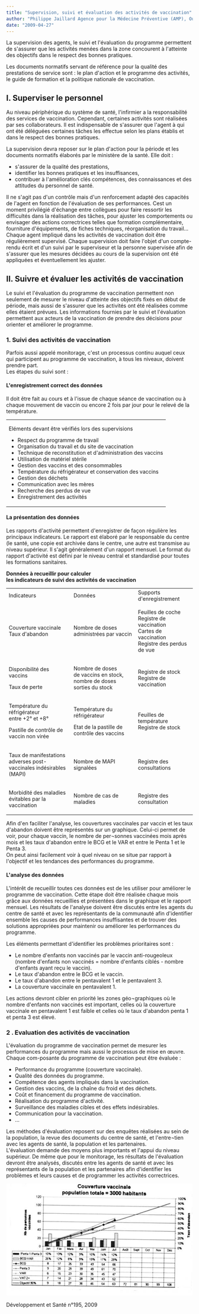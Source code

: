 ```yaml
---
title: "Supervision, suivi et évaluation des activités de vaccination"
author: "Philippe Jaillard Agence pour la Médecine Préventive (AMP), Ouagadougou, Burkina Faso"
date: "2009-04-27"
---
```


<div class="teaser"><p>La supervision des agents, le suivi et l'évaluation du programme permettent de s'assurer que les activités menées dans la zone concourent à l'atteinte des objectifs dans le respect des bonnes pratiques.</p>
<p>Les documents normatifs servant de référence pour la qualité des prestations de service sont : le plan d'action et le programme des activités, le guide de formation et la politique nationale de vaccination.</p></div>

## I. Superviser le personnel

Au niveau périphérique du système de santé, l'infirmier a la responsabilité des services de vaccination. Cependant, certaines activités sont réalisées par ses collaborateurs. Il est indispensable de s'assurer que l'agent à qui ont été déléguées certaines tâches les effectue selon les plans établis et dans le respect des bonnes pratiques.

La supervision devra reposer sur le plan d'action pour la période et les documents normatifs élaborés par le ministère de la santé. Elle doit :

- s'assurer de la qualité des prestations,
- identifier les bonnes pratiques et les insuffisances,
- contribuer à l'amélioration clés compétences, des connaissances et des attitudes du personnel de santé.

Il ne s'agit pas d'un contrôle mais d'un renforcement adapté des capacités de l'agent en fonction de l'évaluation de ses performances. Cest un moment privilégié d'échange entre collègues pour faire ressortir les difficultés dans la réalisation des tâches, pour ajuster les comportements ou envisager des actions correctrices telles que formation complémentaire, fourniture d'équipements, de fiches techniques, réorganisation du travail...  
Chaque agent impliqué dans les activités de vaccination doit être régulièrement supervisé. Chaque supervision doit faire l'objet d'un compte-rendu écrit et d'un suivi par le superviseur et la personne supervisée afin de s'assurer que les mesures décidées au cours de la supervision ont été appliquées et éventuellement les ajuster.

## II. Suivre et évaluer les activités de vaccination

Le suivi et l'évaluation du programme de vaccination permettent non seulement de mesurer le niveau d'atteinte des objectifs fixés en début de période, mais aussi de s'assurer que les activités ont été réalisées comme elles étaient prévues. Les informations fournies par le suivi et l'évaluation permettent aux acteurs de la vaccination de prendre des décisions pour orienter et améliorer le programme.

### 1. Suivi des activités de vaccination

Parfois aussi appelé monitorage, c'est un processus continu auquel ceux qui participent au programme de vaccination, à tous les niveaux, doivent prendre part.  
Les étapes du suivi sont :

#### L'enregistrement correct des données

Il doit être fait au cours et à l'issue de chaque séance de vaccination ou à chaque mouvement de vaccin ou encore 2 fois par jour pour le relevé de la température.

<table>

<tbody>

<tr>

<td>

Eléments devant être vérifiés lors des supervisions

<ul><li>Respect du programme de travail</li><li>Organisation du travail et du site de vaccination</li><li>Technique de reconstitution et d'administration des vaccins</li><li>Utilisation de matériel stérile</li><li>Gestion des vaccins et des consommables</li><li>Température du réfrigérateur et conservation des vaccins</li><li>Gestion des déchets</li><li>Communication avec les mères</li><li>Recherche des perdus de vue</li><li>Enregistrement des activités</li></ul></td>

</tr>

</tbody>

</table>

#### La présentation des données

Les rapports d'activité permettent d'enregistrer de façon régulière les principaux indicateurs. Le rapport est élaboré par le responsable du centre (le santé, une copie est archivée dans le centre, une autre est transmise au niveau supérieur. Il s'agit généralement d'un rapport mensuel. Le format du rapport d'activité est défini par le niveau central et standardisé pour toutes les formations sanitaires.

**Données à recueillir pour calculer  
les indicateurs de suivi des activités de vaccination**

<table>

<tbody>

<tr>

<td>Indicateurs</td>

<td>Données</td>

<td style="width: 141px;">Supports d'enregistrement</td>

</tr>

<tr>

<td>

Couverture vaccinale  
Taux d'abandon

</td>

<td>

Nombre de doses  
administrées par vaccin

</td>

<td style="width: 141px;">

Feuilles de coche  
Registre de vaccination  
Cartes de vaccination  
Registre des perdus de vue

</td>

</tr>

<tr>

<td>

Disponibilité des vaccins

Taux de perte

</td>

<td>

Nombre de doses  
de vaccins en stock, nombre de doses sorties du stock 

</td>

<td style="width: 141px;">

Registre de stock  
Registre de vaccination

</td>

</tr>

<tr>

<td>

Température du réfrigérateur  
entre +2° et +8°

Pastille de contrôle de vaccin non virée

</td>

<td>

Température du réfrigérateur

Etat de la pastille de contrôle des vaccins

</td>

<td style="width: 141px;">

Feuilles de température  
Registre de stock

</td>

</tr>

<tr>

<td>

Taux de manifestations  
adverses post-vaccinales indésirables (MAPI)

</td>

<td>Nombre de MAPI signalées</td>

<td style="width: 141px;">Registre des consultations</td>

</tr>

<tr>

<td>

Morbidité des maladies évitables par la vaccination

</td>

<td>Nombre de cas de maladies</td>

<td style="width: 141px;">Registre des consultation</td>

</tr>

</tbody>

</table>

Afin d'en faciliter l'analyse, les couvertures vaccinales par vaccin et les taux d'abandon doivent être représentés sur un graphique. Celui-ci permet de voir, pour chaque vaccin, le nombre de per¬sonnes vaccinées mois après mois et les taux d'abandon entre le BCG et le VAR et entre le Penta 1 et le Penta 3.  
On peut ainsi facilement voir à quel niveau on se situe par rapport à l'objectif et les tendances des performances du programme.

#### L'analyse des données

L'intérêt de recueillir toutes ces données est de les utiliser pour améliorer le programme de vaccination. Cette étape doit être réalisée chaque mois grâce aux données recueillies et présentées dans le graphique et le rapport mensuel. Les résultats de l'analyse doivent être discutés entre les agents du centre de santé et avec les représentants de la communauté afin d'identifier ensemble les causes de performances insuffisantes et de trouver des solutions appropriées pour maintenir ou améliorer les performances du programme.

Les éléments permettant d'identifier les problèmes prioritaires sont :

- Le nombre d'enfants non vaccinés par le vaccin anti-rougeoleux (nombre d'enfants non vaccinés = nombre d'enfants ciblés - nombre d'enfants ayant reçu le vaccin).
- Le taux d'abandon entre le BCG et le vaccin.
- Le taux d'abandon entre le pentavalent 1 et le pentavalent 3.
- La couverture vaccinale en pentavalent 1.

Les actions devront cibler en priorité les zones géo¬graphiques où le nombre d'enfants non vaccinés est important, celles où la couverture vaccinale en pentavalent 1 est faible et celles où le taux d'abandon penta 1 et penta 3 est élevé.

### 2 . Evaluation des activités de vaccination

L'évaluation du programme de vaccination permet de mesurer les performances du programme mais aussi le processus de mise en œuvre. Chaque com-posante du programme de vaccination peut être évaluée :

- Performance du programme (couverture vaccinale).
- Qualité des données du programme.
- Compétence des agents impliqués dans la vaccination.
- Gestion des vaccins, de la chaîne du froid et des déchets.
- Coût et financement du programme de vaccination.
- Réalisation du programme d'activité.
- Surveillance des maladies cibles et des effets indésirables.
- Communication pour la vaccination.
- ...

Les méthodes d'évaluation reposent sur des enquêtes réalisées au sein de la population, la revue des documents du centre de santé, et l'entre¬tien avec les agents de santé, la population et les partenaires.  
L'évaluation demande des moyens plus importants et l'appui du niveau supérieur. De même que pour le monitorage, les résultats de l'évaluation devront être analysés, discutés entre les agents de santé et avec les représentants de la population et les partenaires afin d'identifier les problèmes et leurs causes et de programmer les activités correctrices.

![](12169-1.jpg)

Développement et Santé n°195, 2009
